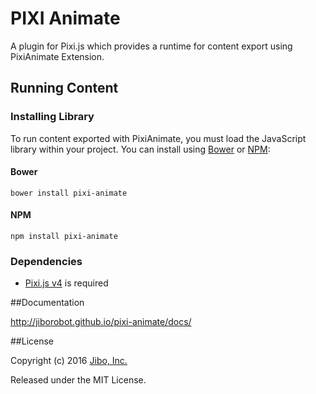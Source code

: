 # PIXI Animate

A plugin for Pixi.js which provides a runtime for content export using PixiAnimate Extension. 

## Running Content

### Installing Library

To run content exported with PixiAnimate, you must load the JavaScript library within your project. You can install using [Bower](http://bower.io) or [NPM](http://www.npmjs.org):

#### Bower
```
bower install pixi-animate
```
#### NPM
```
npm install pixi-animate
```

### Dependencies

* [Pixi.js v4](http://pixijs.com) is required

##Documentation

http://jiborobot.github.io/pixi-animate/docs/

##License

Copyright (c) 2016 [Jibo, Inc.](http://github.com/jiborobot)

Released under the MIT License.
